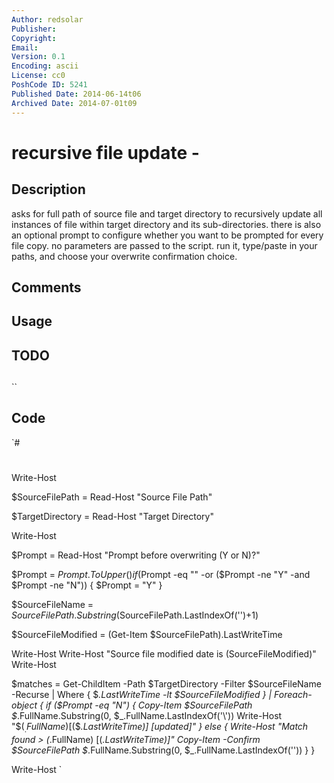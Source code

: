 ```yaml
---
Author: redsolar
Publisher: 
Copyright: 
Email: 
Version: 0.1
Encoding: ascii
License: cc0
PoshCode ID: 5241
Published Date: 2014-06-14t06
Archived Date: 2014-07-01t09
---
```


# recursive file update - 

## Description

asks for full path of source file and target directory to recursively update all instances of file within target directory and its sub-directories. there is also an optional prompt to configure whether you want to be prompted for every file copy. no parameters are passed to the script. run it, type/paste in your paths, and choose your overwrite confirmation choice.

## Comments



## Usage



## TODO



## 

``

## Code

`#
 #
 Write-Host
 
 $SourceFilePath = Read-Host "Source File Path"
 
 $TargetDirectory = Read-Host "Target Directory"
 
 Write-Host
 
 $Prompt = Read-Host "Prompt before overwriting (Y or N)?"
 
 $Prompt = $Prompt.ToUpper()
 if ($Prompt -eq "" -or ($Prompt -ne "Y" -and $Prompt -ne "N")) {
 	$Prompt = "Y"
 }
 
 $SourceFileName = $SourceFilePath.Substring($SourceFilePath.LastIndexOf('\')+1)
 
 $SourceFileModified = (Get-Item $SourceFilePath).LastWriteTime
 
 Write-Host
 Write-Host "Source file modified date is $($SourceFileModified)"
 Write-Host
 
 $matches = Get-ChildItem -Path $TargetDirectory -Filter $SourceFileName -Recurse |
 	Where { $_.LastWriteTime -lt $SourceFileModified } |
 	Foreach-object {
 		if ($Prompt -eq "N") {
 			Copy-Item $SourceFilePath $_.FullName.Substring(0, $_.FullName.LastIndexOf('\'))
 			Write-Host "$($_.FullName) [$($_.LastWriteTime)] [updated]"
 		} else {
 			Write-Host "Match found > $($_.FullName) [$($_.LastWriteTime)]"
 			Copy-Item -Confirm $SourceFilePath $_.FullName.Substring(0, $_.FullName.LastIndexOf('\'))
 		}
 	}
 
 Write-Host
`

